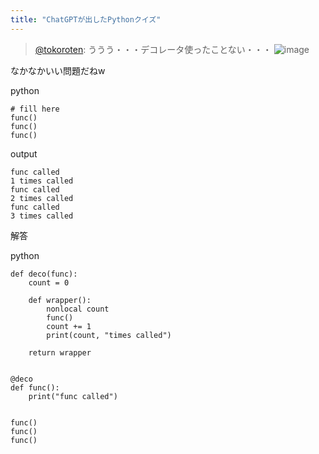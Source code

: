 ```yaml
---
title: "ChatGPTが出したPythonクイズ"
---
```


> [@tokoroten](https://twitter.com/tokoroten/status/1691819049770955219?s=20): ううう・・・デコレータ使ったことない・・・
> ![image](https://gyazo.com/ade54a80490ce69a33145d8522f54faf/thumb/1000)

なかなかいい問題だねw

python

```
# fill here
func()
func()
func()
```

output

```
func called
1 times called
func called
2 times called
func called
3 times called
```


解答

python

```
def deco(func):
    count = 0

    def wrapper():
        nonlocal count
        func()
        count += 1
        print(count, "times called")

    return wrapper


@deco
def func():
    print("func called")


func()
func()
func()
```



